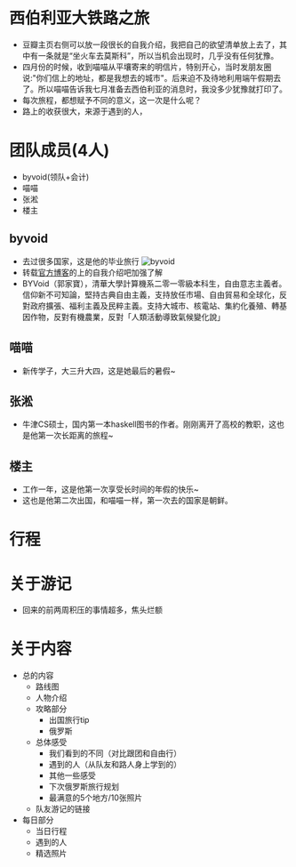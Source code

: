 # 西伯利亚大铁路之旅

- 豆瓣主页右侧可以放一段很长的自我介绍，我把自己的欲望清单放上去了，其中有一条就是“坐火车去莫斯科”，所以当机会出现时，几乎没有任何犹豫。
- 四月份的时候，收到喵喵从平壤寄来的明信片，特别开心，当时发朋友圈说:"你们信上的地址，都是我想去的城市"。后来迫不及待地利用端午假期去了。所以喵喵告诉我七月准备去西伯利亚的消息时，我没多少犹豫就打印了。
- 每次旅程，都想赋予不同的意义，这一次是什么呢？
- 路上的收获很大，来源于遇到的人，



# 团队成员(4人)
- byvoid(领队+会计)
- 喵喵
- 张淞
- 楼主


## byvoid
- 去过很多国家，这是他的毕业旅行
![byvoid]()
- 转载[官方博客](www.byvoid.com)的上的自我介绍吧加强了解
- BYVoid（郭家寶），清華大學計算機系二零一零級本科生，自由意志主義者。信仰新不可知論，堅持古典自由主義，支持放任市場、自由貿易和全球化，反對政府擴張、福利主義及民粹主義。支持大城市、核電站、集約化養殖、轉基因作物，反對有機農業，反對「人類活動導致氣候變化說」


## 喵喵
- 新传学子，大三升大四，这是她最后的暑假~


## 张淞
- 牛津CS硕士，国内第一本haskell图书的作者。刚刚离开了高校的教职，这也是他第一次长距离的旅程~


## 楼主
- 工作一年，这是他第一次享受长时间的年假的快乐~
- 这也是他第二次出国，和喵喵一样，第一次去的国家是朝鲜。



# 行程



# 关于游记
- 回来的前两周积压的事情超多，焦头烂额



# 关于内容
- 总的内容
    - 路线图
    - 人物介绍
    - 攻略部分    
        - 出国旅行tip
        - 俄罗斯
    - 总体感受
        - 我们看到的不同（对比跟团和自由行）
        - 遇到的人（从队友和路人身上学到的）
        - 其他一些感受
        - 下次俄罗斯旅行规划
        - 最满意的5个地方/10张照片
    - 队友游记的链接
- 每日部分
    - 当日行程
    - 遇到的人
    - 精选照片